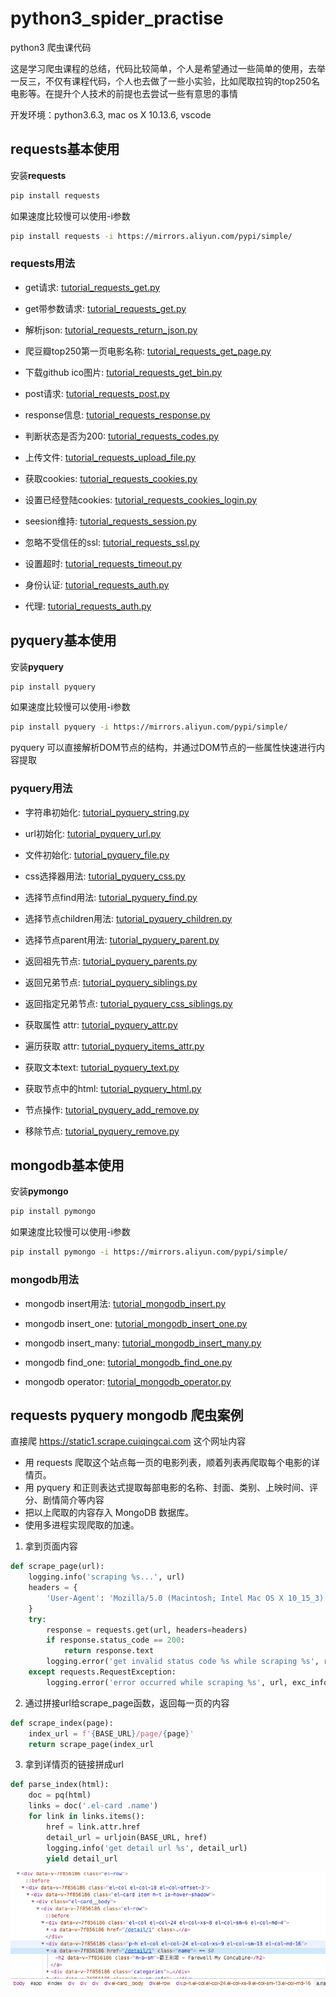 # python3_spider_practise
python3 爬虫课代码

这是学习爬虫课程的总结，代码比较简单，个人是希望通过一些简单的使用，去举一反三，不仅有课程代码，个人也去做了一些小实验，比如爬取拉钩的top250名电影等。在提升个人技术的前提也去尝试一些有意思的事情

开发环境：python3.6.3, mac os X 10.13.6, vscode

## requests基本使用

安装**requests**

```bash
pip install requests
```

如果速度比较慢可以使用-i参数

```bash
pip install requests -i https://mirrors.aliyun.com/pypi/simple/
```

### requests用法

- get请求: [tutorial_requests_get.py](https://github.com/Rockycai/python3_spider_practise/blob/master/requests/tutorial_requests_get.py)

- get带参数请求: [tutorial_requests_get.py](https://github.com/Rockycai/python3_spider_practise/blob/master/requests/tutorial_requests_get.py)

- 解析json: [tutorial_requests_return_json.py](https://github.com/Rockycai/python3_spider_practise/blob/master/requests/tutorial_requests_return_json.py)

- 爬豆瓣top250第一页电影名称: [tutorial_requests_get_page.py](https://github.com/Rockycai/python3_spider_practise/blob/master/requests/tutorial_requests_get_page.py)

- 下载github ico图片: [tutorial_requests_get_bin.py](https://github.com/Rockycai/python3_spider_practise/blob/master/requests/tutorial_requests_get_bin.py)

- post请求: [tutorial_requests_post.py](https://github.com/Rockycai/python3_spider_practise/blob/master/requests/tutorial_requests_post.py)

- response信息: [tutorial_requests_response.py](https://github.com/Rockycai/python3_spider_practise/blob/master/requests/tutorial_requests_response.py)

- 判断状态是否为200: [tutorial_requests_codes.py](https://github.com/Rockycai/python3_spider_practise/blob/master/requests/tutorial_requests_codes.py)

- 上传文件: [tutorial_requests_upload_file.py](https://github.com/Rockycai/python3_spider_practise/blob/master/requests/tutorial_requests_upload_file.py)

- 获取cookies: [tutorial_requests_cookies.py](https://github.com/Rockycai/python3_spider_practise/blob/master/requests/tutorial_requests_cookies.py)

- 设置已经登陆cookies: [tutorial_requests_cookies_login.py](https://github.com/Rockycai/python3_spider_practise/blob/master/requests/tutorial_requests_cookies_login.py)

- seesion维持: [tutorial_requests_session.py](https://github.com/Rockycai/python3_spider_practise/blob/master/requests/tutorial_requests_session.py)

- 忽略不受信任的ssl: [tutorial_requests_ssl.py](https://github.com/Rockycai/python3_spider_practise/blob/master/requests/tutorial_requests_ssl.py)

- 设置超时: [tutorial_requests_timeout.py](https://github.com/Rockycai/python3_spider_practise/blob/master/requests/tutorial_requests_timeout.py)

- 身份认证: [tutorial_requests_auth.py](https://github.com/Rockycai/python3_spider_practise/blob/master/requests/tutorial_requests_auth.py)

- 代理: [tutorial_requests_auth.py](https://github.com/Rockycai/python3_spider_practise/blob/master/requests/tutorial_requests_auth.py)

## pyquery基本使用

安装**pyquery**

```bash
pip install pyquery
```

如果速度比较慢可以使用-i参数

```bash
pip install pyquery -i https://mirrors.aliyun.com/pypi/simple/
```

pyquery 可以直接解析DOM节点的结构，并通过DOM节点的一些属性快速进行内容提取

### pyquery用法

- 字符串初始化: [tutorial_pyquery_string.py](https://github.com/Rockycai/python3_spider_practise/blob/master/pyquery/tutorial_pyquery_string.py)

- url初始化: [tutorial_pyquery_url.py](https://github.com/Rockycai/python3_spider_practise/blob/master/pyquery/tutorial_pyquery_url.py)

- 文件初始化: [tutorial_pyquery_file.py](https://github.com/Rockycai/python3_spider_practise/blob/master/pyquery/tutorial_pyquery_file.py)

- css选择器用法: [tutorial_pyquery_css.py](https://github.com/Rockycai/python3_spider_practise/blob/master/pyquery/tutorial_pyquery_css.py)

- 选择节点find用法: [tutorial_pyquery_find.py](https://github.com/Rockycai/python3_spider_practise/blob/master/pyquery/tutorial_pyquery_find.py)

- 选择节点children用法: [tutorial_pyquery_children.py](https://github.com/Rockycai/python3_spider_practise/blob/master/pyquery/tutorial_pyquery_children.py)

- 选择节点parent用法: [tutorial_pyquery_parent.py](https://github.com/Rockycai/python3_spider_practise/blob/master/pyquery/tutorial_pyquery_parent.py)

- 返回祖先节点: [tutorial_pyquery_parents.py](https://github.com/Rockycai/python3_spider_practise/blob/master/pyquery/tutorial_pyquery_parents.py)

- 返回兄弟节点: [tutorial_pyquery_siblings.py](https://github.com/Rockycai/python3_spider_practise/blob/master/pyquery/tutorial_pyquery_siblings.py)

- 返回指定兄弟节点: [tutorial_pyquery_css_siblings.py](https://github.com/Rockycai/python3_spider_practise/blob/master/pyquery/tutorial_pyquery_css_siblings.py)

- 获取属性 attr: [tutorial_pyquery_attr.py](https://github.com/Rockycai/python3_spider_practise/blob/master/pyquery/tutorial_pyquery_attr.py)

- 遍历获取 attr: [tutorial_pyquery_items_attr.py](https://github.com/Rockycai/python3_spider_practise/blob/master/pyquery/tutorial_pyquery_items_attr.py)

- 获取文本text: [tutorial_pyquery_text.py](https://github.com/Rockycai/python3_spider_practise/blob/master/pyquery/tutorial_pyquery_text.py)

- 获取节点中的html: [tutorial_pyquery_html.py](https://github.com/Rockycai/python3_spider_practise/blob/master/pyquery/tutorial_pyquery_html.py)

- 节点操作: [tutorial_pyquery_add_remove.py](https://github.com/Rockycai/python3_spider_practise/blob/master/pyquery/tutorial_pyquery_add_remove.py)

- 移除节点: [tutorial_pyquery_remove.py](https://github.com/Rockycai/python3_spider_practise/blob/master/pyquery/tutorial_pyquery_remove.py)

## mongodb基本使用

安装**pymongo**

```bash
pip install pymongo 
```

如果速度比较慢可以使用-i参数

```bash
pip install pymongo -i https://mirrors.aliyun.com/pypi/simple/
```

### mongodb用法

- mongodb insert用法: [tutorial_mongodb_insert.py](https://github.com/Rockycai/python3_spider_practise/blob/master/mongodb/tutorial_mongodb_insert.py)

- mongodb insert_one: [tutorial_mongodb_insert_one.py](https://github.com/Rockycai/python3_spider_practise/blob/master/mongodb/tutorial_mongodb_insert_one.py)

- mongodb insert_many: [tutorial_mongodb_insert_many.py](https://github.com/Rockycai/python3_spider_practise/blob/master/mongodb/tutorial_mongodb_insert_many.py)

- mongodb find_one: [tutorial_mongodb_find_one.py](https://github.com/Rockycai/python3_spider_practise/blob/master/mongodb/tutorial_mongodb_find_one.py)

- mongodb operator: [tutorial_mongodb_operator.py](https://github.com/Rockycai/python3_spider_practise/blob/master/mongodb/tutorial_mongodb_operator.py)

## requests pyquery mongodb 爬虫案例

直接爬 https://static1.scrape.cuiqingcai.com 这个网址内容

- 用 requests 爬取这个站点每一页的电影列表，顺着列表再爬取每个电影的详情页。
- 用 pyquery 和正则表达式提取每部电影的名称、封面、类别、上映时间、评分、剧情简介等内容
- 把以上爬取的内容存入 MongoDB 数据库。
- 使用多进程实现爬取的加速。

1. 拿到页面内容
```python
def scrape_page(url):
    logging.info('scraping %s...', url)
    headers = {
        'User-Agent': 'Mozilla/5.0 (Macintosh; Intel Mac OS X 10_15_3) AppleWebKit/537.36 (KHTML, like Gecko) Chrome/80.0.3987.149 Safari/537.36'
    }
    try:
        response = requests.get(url, headers=headers)
        if response.status_code == 200:
            return response.text
        logging.error('get invalid status code %s while scraping %s', response.status_code, url)
    except requests.RequestException:
        logging.error('error occurred while scraping %s', url, exc_info=True)
```

2. 通过拼接url给scrape_page函数，返回每一页的内容
```python
def scrape_index(page):
    index_url = f'{BASE_URL}/page/{page}'
    return scrape_page(index_url
```

3. 拿到详情页的链接拼成url
```python
def parse_index(html):
    doc = pq(html)
    links = doc('.el-card .name')
    for link in links.items():
        href = link.attr.href
        detail_url = urljoin(BASE_URL, href)
        logging.info('get detail url %s', detail_url)
        yield detail_url
```
![url](https://github.com/Rockycai/python3_spider_practise/raw/master/images/1.png)

